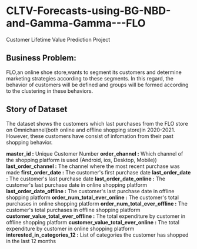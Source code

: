 # CLTV-Forecasts-using-BG-NBD-and-Gamma-Gamma---FLO
Customer Lifetime Value Prediction Project

## Business Problem:
FLO,an online shoe store,wants to segment its customers and determine marketing strategies according to these segments. In this regard, the behavior of customers will be defined and groups will be formed according to the clustering in these behaviors.

## Story of Dataset
The dataset shows the customers which last purchases from the FLO store on Omnichannel(both online and offline shopping store)in 2020-2021. However, these customers have consist of infomation from their past shopping behavior.

**master_id :** Unique Customer Number
**order_channel :** Which channel of the shopping platform is used (Android, ios, Desktop, Mobile))
**last_order_channel :** The channel where the most recent purchase was made
**first_order_date :** The customer's first purchase date
**last_order_date :** The customer's last purchase date
**last_order_date_online :** The customer's last purchase date in online shopping platform
**last_order_date_offline :** The customer's last purchase date in offline shopping platform
**order_num_total_ever_online :** The customer's total purchases in online shopping platform
**order_num_total_ever_offline :** The customer's total purchases in offline shopping platform
**customer_value_total_ever_offline :** The total expenditure by customer in offline shopping platform
**customer_value_total_ever_online :** The total expenditure by customer in online shopping platform
**interested_in_categories_12 :** List of categories the customer has shopped in the last 12 months



